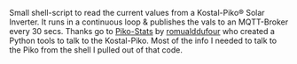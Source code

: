 Small shell-script to read the current values from a Kostal-Piko&reg; Solar Inverter.
It runs in a continuous loop & publishes the vals to an MQTT-Broker every 30 secs.
Thanks go to [Piko-Stats](https://sourceforge.net/projects/piko/) by [romualddufour](https://sourceforge.net/u/romualddufour/) who created a Python tools to talk to the Kostal-Piko. Most of the info I needed to talk to the Piko from the shell I pulled out of that code.
